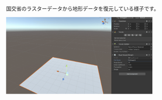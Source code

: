 国交省のラスターデータから地形データを復元している様子です。
<br>

<img src="https://raw.githubusercontent.com/YukiOkuno-2023/YukiOkuno-2023/main/Picture/makeground1.gif" width="400px">
